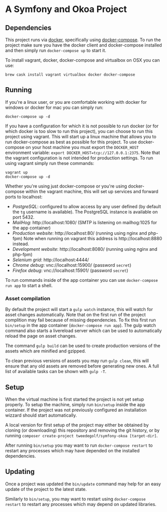# A Symfony and Okoa Project

## Dependencies
This project runs via [docker](https://www.docker.com/), specifically using
[docker-compose](https://docs.docker.com/compose/). To run the project make sure
you have the docker client and docker-compose installed and then simply run
`docker-compose up` to start it.

To install vagrant, docker, docker-compose and virtualbox on OSX you can use:

    brew cask install vagrant virtualbox docker docker-compose

## Running
If you're a linux user, or you are comfortable working with docker for windows
or docker for mac you can simply run:

    docker-compose up -d

If you have a configuration for which it is not possible to run docker (or for
which docker is too slow to run this project), you can choose to run this
project using vagrant. This will start up a linux machine that allows you to run
docker-compose as best as possible for this project. To use docker-compose on
your host machine you must export the `DOCKER_HOST` environment variable:
`export DOCKER_HOST=tcp://127.0.0.1:2375`. Note that the vagrant configuration
is not intended for production settings. To run using vagrant simply run these
commands:

    vagrant up
    docker-compose up -d

Whether you're using just docker-compose or you're using docker-compose within
the vagrant machine, this will set up services and forward ports to localhost:

- *PostgreSQL*: configured to allow access by any user defined (by default
  the `tg` username is available). The PostgreSQL instance is available on
  port 5432.
- *MailHog*: http://localhost:1080/ (SMTP is listening on mailhog:1025 for the
  app container)
- *Production website*: http://localhost:80/ (running using nginx and php-fpm)
  Note when running on vagrant this address is http://localhost:8880 instead.
- *Development website*: http://localhost:8080/ (running using nginx and
  php-fpm)
- *Selenium grid*: http://localhost:4444/
- *Chrome debug*: vnc://localhost:15900/ (password `secret`)
- *Firefox debug*: vnc://localhost:15901/ (password `secret`)

To run commands inside of the app container you can use `docker-compose run app`
to start a shell.

### Asset compilation
By default the project will start a `gulp watch` instance, this will watch for
asset changes automatically. Note that on the first run of the project
complition may fail because of missing dependencies. To fix this first run
`bin/setup` in the app container (`docker-compose run app`). The gulp watch
command also starts a livereload server which can be used to automatically
reload the page on asset changes.

The command `gulp build` can be used to create production versions of the assets
which are minified and gzipped.

To clean previous versions of assets you may run `gulp clean`, this will ensure
that any old assets are removed before generating new ones. A full list of
available tasks can be shown with `gulp -T`.

## Setup
When the virtual machine is first started the project is not yet setup properly.
To setup the machine, simply run `bin/setup` inside the app container. If the
project was not previously configured an installation wizzard should start
automatically.

A local version for first setup of the project may either be obtained by cloning
(or downloading) this repository and removing the git history, or by running
`composer create-project tweedegolf/symfony-okoa [target-dir]`.

After running `bin/setup` you may want to run `docker-compose restart` to
restart any processes which may have depended on the installed dependencies.

## Updating
Once a project was updated the `bin/update` command may help for an easy update
of the project to the latest state.

Similarly to `bin/setup`, you may want to restart using `docker-compose restart`
to restart any processes which may depend on updated libraries.

